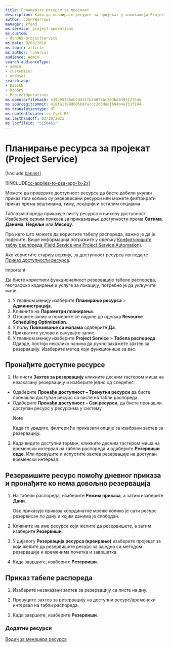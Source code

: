 ```yaml
---
title: Планирајте ресурсе за пројекат
description: Како да планирате ресурсе за пројекат у апликацији Project Service
author: JohnPBurrows
manager: kfend
ms.service: project-operations
ms.custom:
- dyn365-projectservice
ms.date: 8/03/2018
ms.topic: article
ms.author: ruhercul
audience: Admin
search.audienceType:
- admin
- customizer
- enduser
search.app:
- D365CE
- D365PS
- ProjectOperations
ms.openlocfilehash: e39c95386eb2dd31fb54878bc203bd94931274de
ms.sourcegitcommit: 418fa1fe9d605b8faccc2d5dee1b04b4e753f194
ms.translationtype: HT
ms.contentlocale: sr-Cyrl-RS
ms.lasthandoff: 02/10/2021
ms.locfileid: "5150461"
---
```

# <a name="schedule-resources-for-a-project-project-service"></a>Планирање ресурса за пројекат (Project Service)

[!include [banner](../includes/psa-now-project-operations.md)]

[!INCLUDE[cc-applies-to-psa-app-1x-2x](../includes/cc-applies-to-psa-app-1x-2x.md)]

Можете да проверите доступност ресурса да бисте добили укупан приказ тога колико су резервисани ресурси или можете филтрирати приказ према вештинама, тиму, локацији и осталим опцијама.  
  
Табла распореда приказује листу ресурса и њихову доступност. Изаберите режим приказа за приказивање доступности према **Сатима**, **Данима**, **Недељи** или **Месецу**.  
  
Пре него што можете да користите табелу распореда, важно је да је подесите. Више информација потражите у одељку [Конфигуришите таблу распореда (Field Service или Project Service Automation)](https://docs.microsoft.com/dynamics365/field-service/configure-schedule-board).
  
Ако користите старију верзију, за доступност ресурса погледајте [Приказ доступности ресурса](../psa/view-resource-availability.md).  

> [!IMPORTANT]
>  Да бисте користили функционалност резервације табеле распореда, географско кодирање и услуге за локацију, потребно је да укључите мапе.  
> 
> 1. У главном менију изаберите **Планирање ресурса** > **Администрација**.  
> 2. Кликните на **Параметри планирања**.  
> 3. Отворите запис и померите се надоле до одељка **Resource Scheduling Optimization**.  
> 4. У пољу **Повезивање са мапама** одаберите **Да**.  
> 5. Прихватите услове и сачувајте запис.  
> 6. У главном менију изаберите **Project Service** > **Табела распореда**. Одавде, постоји неколико начина да ручно закажете захтев за резервацију. Изаберите метод који функционише за вас.
  
## <a name="find-available-resources"></a>Пронађите доступне ресурсе

1.  На листи **Захтев за резервацију** кликните десним тастером миша на незаказану резервацију и изаберите једно од следећег:  
  
- Одаберите **Пронађи доступност – Тренутни ресурси** да бисте пронашли доступан ресурс са листе на табли распореда.  
- Одаберите **Пронађи доступност – Сви ресурси**, да бисте пронашли доступан ресурс у ресурсима у систему  
   > [!NOTE]
   >  Када то урадите, филтери ће приказати опције за изабрани захтев за резервацију.  
  
2. Када видите доступни термин, кликните десним тастером миша на временски интервал на табели распореда и одаберите **Резервиши овде**. Или превуците и испустите захтев резервације на доступан временски интервал.  
  

## <a name="book-a-resource-using-the-daily-view-and-find-whos-under-booked"></a>Резервишите ресурс помоћу дневног приказа и пронађите ко нема довољно резервација
  
1.  На табели распореда, изаберите **Режим приказа**, а затим изаберите **Дани**.  
  
    Ово приказује приказа координатне мреже колико је сати ресурс резервисан по дану и којим данима је слободан.  
  
2.  Кликните на име ресурса који желите да резервишете, а затим изаберите **Резервиши**.  
  
3.  У дијалогу **Резервација ресурса (креирање)** изаберите пројекат за који желите да резервишете ресурс за заједно са методом резервације и временима почетка и завршетка.  
  
4.  Када завршите, изаберите **Резервиши**.  
  
## <a name="view-to-the-schedule-board"></a>Приказ табеле распореда
  
1.  Изаберите незаказани захтев за резервацију са листе на дну.  
  
2.  Превуците захтев за резервацију на доступни ресурс/временски интервал на табли распореда.  
  
3.  Када завршите, изаберите **Резервиши**.  
  
### <a name="additional-resources"></a>Додатни ресурси  
 [Водич за менаџера ресурса](../psa/resource-manager-guide.md)
